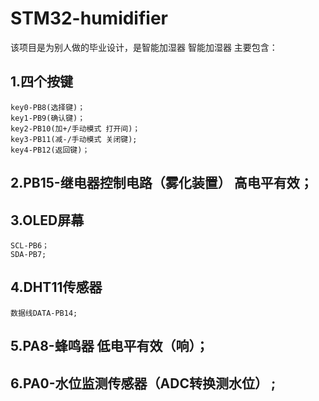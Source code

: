# STM32-humidifier
该项目是为别人做的毕业设计，是智能加湿器
智能加湿器
主要包含：
## 1.四个按键
	key0-PB8(选择键)；
	key1-PB9(确认键)；
	key2-PB10(加+/手动模式 打开间)；
	key3-PB11(减-/手动模式 关闭键);
	key4-PB12(返回键)；
## 2.PB15-继电器控制电路（雾化装置） 高电平有效；
## 3.OLED屏幕
	SCL-PB6；
	SDA-PB7;
## 4.DHT11传感器
	数据线DATA-PB14;
## 5.PA8-蜂鸣器 低电平有效（响）；
## 6.PA0-水位监测传感器（ADC转换测水位） ;
